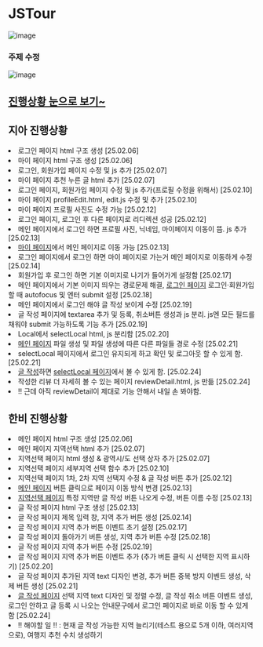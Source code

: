 # JSTour
![image](https://github.com/user-attachments/assets/eb9f5ccb-d0fc-470f-b5d4-54c5db3a09b9)
### 주제 수정
![image](https://github.com/user-attachments/assets/ced84a8e-75c8-4edb-acf8-d52315312725)


## <a href="https://ldr7xior.github.io/JSTour/" class="page">진행상황 눈으로 보기~</a>

## 지아 진행상황
<ur>
  <li>로그인 페이지 html 구조 생성 [25.02.06]</li>
  <li>마이 페이지 html 구조 생성 [25.02.06]</li>
  <li>로그인, 회원가입 페이지 수정 및 js 추가 [25.02.07]</li>
  <li>마이 페이지 추천 누른 글 html 추가 [25.02.07]</li>
  <li>로그인 페이지, 회원가입 페이지 수정 및 js 추가(프로필 수정을 위해서) [25.02.10]</li>
  <li>마이 페이지 profileEdit.html, edit.js 수정 및 추가 [25.02.10]</li>
  <li>마이 페이지 프로필 사진도 수정 가능 [25.02.12]</li>
  <li>로그인 페이지, 로그인 후 다른 페이지로 리디렉션 성공 [25.02.12]</li>
  <li>메인 페이지에서 로그인 하면 프로필 사진, 닉네임, 마이페이지 이동이 뜸. js 추가[25.02.13]</li>
  <li><a href="myPage" class="page">마이 페이지</a>에서 메인 페이지로 이동 가능 [25.02.13]</li>
  <li>로그인 페이지에서 로그인 하면 마이 페이지로 가는거 메인 페이지로 이동하게 수정 [25.02.14]</li>
  <li>회원가입 후 로그인 하면 기본 이미지로 나기가 들어가게 설정함 [25.02.17]</li>
  <li>메인 페이지에서 기본 이미지 띄우는 경로문제 해결, <a href="login" class="page">로그인 페이지</a> 로그인·회원가입할 때 autofocus 및 엔터 submit 설정 [25.02.18]</li>
  <li>메인 페이지에서 로그인 해야 글 작성 보이게 수정 [25.02.19]</li>
  <li>글 작성 페이지에 textarea 추가 및 등록, 취소버튼 생성과 js 분리. js엔 모든 필드를 채워야 submit 가능하도록 기능 추가 [25.02.19]</li>
  <li>Local에서 selectLocal html, js 분리함 [25.02.20]</li>
  <li><a href="mainpage" class="page">메인 페이지</a> 파일 생성 및 파일 생성에 따른 다른 파일들 경로 수정 [25.02.21]</li>
  <li>selectLocal 페이지에서 로그인 유지되게 하고 확인 및 로그아웃 할 수 있게 함. [25.02.21]</li>
  <li><a href="Writing" class="page">글 작성</a>하면 <a href="Local" class="page">selectLocal 페이지</a>에서 볼 수 있게 함. [25.02.24]</li>
  <li>작성한 리뷰 더 자세히 볼 수 있는 페이지 reviewDetail.html, js 만듦 [25.02.24]</li>
  <li>!! 근데 아직 reviewDetail이 제대로 기능 안해서 내일 손 봐야함.</li>
</ur>

## 한비 진행상황
<ur>
  <li>메인 페이지 html 구조 생성 [25.02.06]</li>
  <li>메인 페이지 지역선택 html 추가 [25.02.07]</li>
  <li>지역선택 페이지 html 생성 & 광역시/도 선택 상자 추가 [25.02.07]</li>
  <li>지역선택 페이지 세부지역 선택 함수 추가 [25.02.10]</li>
  <li>지역선택 페이지 1차, 2차 지역 선택지 수정 & 글 작성 버튼 추가 [25.02.12]</li>
  <li><a href="mainpage.html" class="page">메인 페이지</a> 버튼 클릭으로 페이지 이동 방식 변경 [25.02.13]</li>
  <li><a href="Local" class="page">지역선택 페이지</a> 특정 지역만 글 작성 버튼 나오게 수정, 버튼 이름 수정 [25.02.13]</li>
  <li>글 작성 페이지 html 구조 생성 [25.02.13]</li>
  <li>글 작성 페이지 제목 입력 창, 지역 추가 버튼 생성 [25.02.14]</li>
  <li>글 작성 페이지 지역 추가 버튼 이벤트 초기 설정 [25.02.17]</li>
  <li>글 작성 페이지 돌아가기 버튼 생성, 지역 추가 버튼 수정 [25.02.18]</li>
  <li>글 작성 페이지 지역 추가 버튼 수정 [25.02.19]</li>
  <li>글 작성 페이지 지역 추가 버튼 이벤트 추가 (추가 버튼 클릭 시 선택한 지역 표시하기) [25.02.20]</li>
  <li>글 작성 페이지 추가된 지역 text 디자인 변경, 추가 버튼 중복 방지 이벤트 생성, 삭제 버튼 생성 [25.02.21]</li>
  <li><a href="Writing" class="page">글 작성 페이지</a> 선택 지역 text 디자인 및 정렬 수정, 글 작성 취소 버튼 이벤트 생성, 로그인 안하고 글 등록 시 나오는 안내문구에서 로그인 페이지로 바로 이동 할 수 있게 함 [25.02.24]</li>
  <li>!! 해야할 일 !! : 현재 글 작성 가능한 지역 늘리기(테스트 용으로 5개 이하, 여러지역으로), 여행지 추천 수치 생성하기</li>
</ur>
